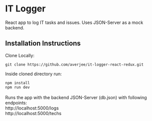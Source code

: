# IT Logger

React app to log IT tasks and issues. Uses JSON-Server as a mock backend.

## Installation Instructions

Clone Locally: <br>

`git clone https://github.com/averjee/it-logger-react-redux.git`

Inside cloned directory run: <br>

`npm install` <br>
`npm run dev` <br><br>
Runs the app with the backend JSON-Server (db.json) with following endpoints:<br>
http://localhost:5000/logs <br>
http://localhost:5000/techs

